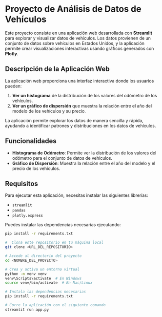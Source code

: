 # Proyecto de Análisis de Datos de Vehículos

Este proyecto consiste en una aplicación web desarrollada con **Streamlit** para explorar y visualizar datos de vehículos. Los datos provienen de un conjunto de datos sobre vehículos en Estados Unidos, y la aplicación permite crear visualizaciones interactivas usando gráficos generados con **Plotly**.

## Descripción de la Aplicación Web

La aplicación web proporciona una interfaz interactiva donde los usuarios pueden:

1. **Ver un histograma** de la distribución de los valores del odómetro de los vehículos.
2. **Ver un gráfico de dispersión** que muestra la relación entre el año del modelo de los vehículos y su precio.

La aplicación permite explorar los datos de manera sencilla y rápida, ayudando a identificar patrones y distribuciones en los datos de vehículos.

## Funcionalidades

- **Histograma de Odómetro**: Permite ver la distribución de los valores del odómetro para el conjunto de datos de vehículos.
- **Gráfico de Dispersión**: Muestra la relación entre el año del modelo y el precio de los vehículos.

## Requisitos

Para ejecutar esta aplicación, necesitas instalar las siguientes librerías:

- `streamlit`
- `pandas`
- `plotly.express`

Puedes instalar las dependencias necesarias ejecutando:

```bash
pip install -r requirements.txt

#  Clona este repositorio en tu máquina local
git clone <URL_DEL_REPOSITORIO>

# Accede al directorio del proyecto
cd <NOMBRE_DEL_PROYECTO>

# Crea y activa un entorno virtual
python -m venv venv
venv\Scripts\activate  # En Windows
source venv/bin/activate  # En Mac/Linux

# Instala las dependencias necesarias
pip install -r requirements.txt

# Corre la aplicación con el siguiente comando
streamlit run app.py